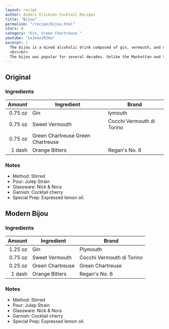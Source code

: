 ```yaml
---
layout: recipe
author: Anders Erickson Cocktail Recipes
title: "Bijou"
permalink: "/recipe/bijou.html"
stars: 0
category: "Gin, Green Chartreuse "
youtube: "LeIeaxJR2kw"
excerpt: |
  The bijou is a mixed alcoholic drink composed of gin, vermouth, and chartreuse. This cocktail was invented by Harry Johnson, "the father of professional bartending", who called it bijou because it combined the colors of three jewels, gin for diamond, vermouth for ruby, and chartreuse for emerald. An original-style bijou is made stirred with ice as Johnson's 1900 New and Improved Bartender Manual states "mix well with a spoon and serve." This recipe is also one of the oldest in the manual, dating back to the 1890s.
  <br><br>
  The bijou was popular for several decades. Unlike the Manhattan and the martini, however, the bijou disappeared after Prohibition. It was rediscovered by "the King of Cocktails" Dale DeGroff in the 1980s, when he stumbled upon the recipe in Johnson's book. While the original cocktail had equal parts of the three ingredients, DeGroff tripled the ratio of gin to vermouth and chartreuse to soften the taste profile. Eventually, his recipe became the standard.
---
```


## Original

### Ingredients

|  Amount | Ingredient                        | Brand                     |
| ------: | --------------------------------- | ------------------------- |
| 0.75 oz | Gin                               | lymouth                   |
| 0.75 oz | Sweet Vermouth                    | Cocchi Vermouth di Torino |
| 0.75 oz | Green Chartreuse Green Chartreuse |
|  1 dash | Orange Bitters                    | Regan's No. 6             |

### Notes

- Method: Stirred
- Pour: Julep Strain
- Glassware: Nick & Nora
- Garnish: Cocktail cherry
- Special Prep: Expressed lemon oil.

## Modern Bijou

### Ingredients

|  Amount | Ingredient       | Brand                     |
| ------: | ---------------- | ------------------------- |
| 1.25 oz | Gin              | Plymouth                  |
| 0.75 oz | Sweet Vermouth   | Cocchi Vermouth di Torino |
| 0.25 oz | Green Chartreuse | Green Chartreuse          |
|  1 dash | Orange Bitters   | Regan's No. 6             |

### Notes

- Method: Stirred
- Pour: Julep Strain
- Glassware: Nick & Nora
- Garnish: Cocktail cherry
- Special Prep: Expressed lemon oil.
